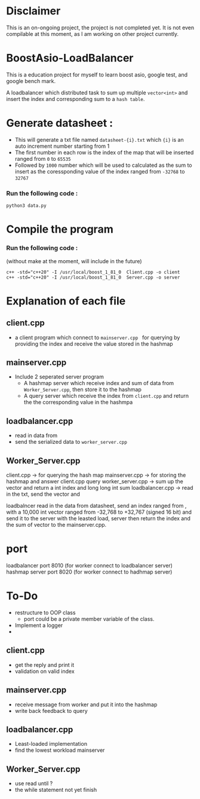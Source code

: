 # Disclaimer

This is an on-ongoing project, the project is not completed yet. It is not even compilable at this moment, as I am working on other project currently.

# BoostAsio-LoadBalancer
This is a education project for myself to learn boost asio, google test, and google bench mark.

A loadbalancer which distributed task to sum up multiple `vector<int>` and insert the index and corresponding sum to a `hash table`.

# Generate datasheet :  
- This will generate a txt file named `datasheet-{i}.txt` which `{i}` is an auto increment number starting from 1
- The first number in each row is the index of the map that will be inserted ranged from `0` to `65535`
- Followed by `1000` number which will be used to calculated as the sum to insert as the coressponding value of the index ranged from `-32768` to `32767`  


### Run the following code : 
```
python3 data.py
```

# Compile the program 
### Run the following code :  
(without make at the moment, will include in the future)
```
c++ -std="c++20" -I /usr/local/boost_1_81_0  Client.cpp -o client
c++ -std="c++20" -I /usr/local/boost_1_81_0  Server.cpp -o server
```

# Explanation of each file 
## client.cpp 
- a client program which connect to `mainserver.cpp ` for querying by providing the index and receive the value stored in the hashmap
## mainserver.cpp 
- Include 2 seperated server program 
    - A hashmap server which receive index and sum of data from `Worker_Server.cpp`, then store it to the hashmap
    - A query server which receive the index from `client.cpp` and return the the corresponding value in the hashmpa 
## loadbalancer.cpp 
- read in data from 
- send the serialized data to `worker_server.cpp`
## Worker_Server.cpp 
client.cpp -> for querying the hash map
mainserver.cpp -> for storing the hashmap and answer client.cpp query
worker_server.cpp -> sum up the vector and return a int index and long long int sum
loadbalancer.cpp -> read in the txt, send the vector and 



loadbalncer read in the data from datasheet, send an index ranged from , with a 10,000 int vector ranged from -32,768 to +32,767 (signed 16 bit) and send it to the server with the leasted load, server then return the index and the sum of vector to the mainserver.cpp.



# port

loadbalancer port 8010 (for worker connect to loadbalancer server)
hashmap server port 8020 (for worker connect to hadhmap server)

 



# To-Do
- restructure to OOP class
    - port could be a private member variable of the class. 
- Implement a logger 
- 
## client.cpp
- get the reply and print it 
- validation on valid index

## mainserver.cpp
- receive message from worker and put it into the hashmap
- write back feedback to query
## loadbalancer.cpp
- Least-loaded implementation
- find the lowest workload mainserver
## Worker_Server.cpp
- use read until ? 
- the while statement not yet finish 
